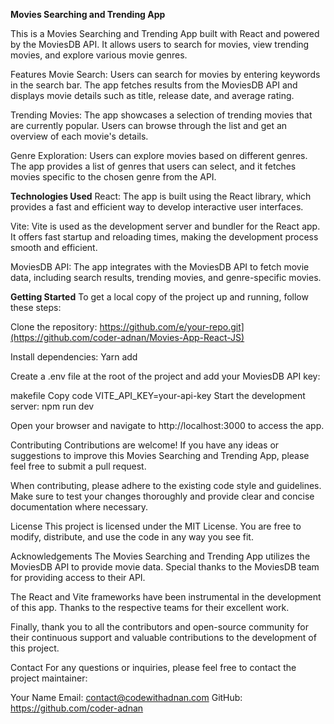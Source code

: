 **Movies Searching and Trending App**

This is a Movies Searching and Trending App built with React and powered by the MoviesDB API. It allows users to search for movies, view trending movies, and explore various movie genres.

Features
Movie Search: Users can search for movies by entering keywords in the search bar. The app fetches results from the MoviesDB API and displays movie details such as title, release date, and average rating.

Trending Movies: The app showcases a selection of trending movies that are currently popular. Users can browse through the list and get an overview of each movie's details.

Genre Exploration: Users can explore movies based on different genres. The app provides a list of genres that users can select, and it fetches movies specific to the chosen genre from the API.

**Technologies Used**
React: The app is built using the React library, which provides a fast and efficient way to develop interactive user interfaces.

Vite: Vite is used as the development server and bundler for the React app. It offers fast startup and reloading times, making the development process smooth and efficient.

MoviesDB API: The app integrates with the MoviesDB API to fetch movie data, including search results, trending movies, and genre-specific movies.

**Getting Started**
To get a local copy of the project up and running, follow these steps:

Clone the repository: https://github.com/e/your-repo.git](https://github.com/coder-adnan/Movies-App-React-JS)

Install dependencies: Yarn add

Create a .env file at the root of the project and add your MoviesDB API key:

makefile
Copy code
VITE_API_KEY=your-api-key
Start the development server: npm run dev

Open your browser and navigate to http://localhost:3000 to access the app.

Contributing
Contributions are welcome! If you have any ideas or suggestions to improve this Movies Searching and Trending App, please feel free to submit a pull request.

When contributing, please adhere to the existing code style and guidelines. Make sure to test your changes thoroughly and provide clear and concise documentation where necessary.

License
This project is licensed under the MIT License. You are free to modify, distribute, and use the code in any way you see fit.

Acknowledgements
The Movies Searching and Trending App utilizes the MoviesDB API to provide movie data. Special thanks to the MoviesDB team for providing access to their API.

The React and Vite frameworks have been instrumental in the development of this app. Thanks to the respective teams for their excellent work.

Finally, thank you to all the contributors and open-source community for their continuous support and valuable contributions to the development of this project.

Contact
For any questions or inquiries, please feel free to contact the project maintainer:

Your Name
Email:  contact@codewithadnan.com
GitHub: https://github.com/coder-adnan
